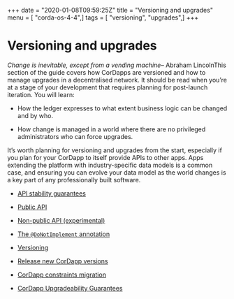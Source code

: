+++
date = "2020-01-08T09:59:25Z"
title = "Versioning and upgrades"
menu = [ "corda-os-4-4",]
tags = [ "versioning", "upgrades",]
+++


# Versioning and upgrades


*Change is inevitable, except from a vending machine*– Abraham LincolnThis section of the guide covers how CorDapps are versioned and how to manage upgrades in a decentralised network. It should be read when
            you’re at a stage of your development that requires planning for post-launch iteration. You will learn:


* How the ledger expresses to what extent business logic can be changed and by who.


* How change is managed in a world where there are no privileged administrators who can force upgrades.


It’s worth planning for versioning and upgrades from the start, especially if you plan for your CorDapp to itself provide APIs to other
            apps. Apps extending the platform with industry-specific data models is a common case, and ensuring you can evolve your data model as
            the world changes is a key part of any professionally built software.


* [API stability guarantees](api-stability-guarantees.md)

* [Public API](api-stability-guarantees.md#public-api)

* [Non-public API (experimental)](api-stability-guarantees.md#non-public-api-experimental)

* [The `@DoNotImplement` annotation](api-stability-guarantees.md#the-donotimplement-annotation)

* [Versioning](versioning.md)

* [Release new CorDapp versions](upgrading-cordapps.md)

* [CorDapp constraints migration](cordapp-constraint-migration.md)

* [CorDapp Upgradeability Guarantees](cordapp-upgradeability.md)



